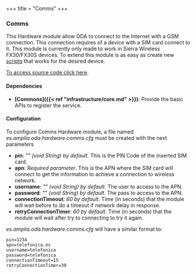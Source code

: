 +++
title = "Comms"
+++

### Comms

This Hardware module allow ODA to connect to the Internet with a GSM connection.
This connection requires of a device with a SIM card connect to it.
This module is currently only made to work in Sierra Wireless FX30/FX30S devices.
To extend this module is as easy as create new [scripts](https://github.com/amplia-iiot/oda/tree/master/oda-hardware/comms/src/main/resources/scripts)
that works for the desired device.

[To access source code click here](https://github.com/amplia-iiot/oda/tree/master/oda-hardware/comms).

#### Dependencies

* __[Commons]({{< ref "infrastructure/core.md" >}})__: Provide the basic APIs to register the service.

#### Configuration

To configure Comms Hardware module, a file named _es.amplia.oda.hardware.comms.cfg_ must be created with the next parameters

* __pin__: _"" (void String) by default_. This is the PIN Code of the inserted SIM card.
* __apn__: _Required parameter_. This is the APN where the SIM card will connect to get the information to achieve a connection to wireless network.
* __username__: _"" (void String) by default_. The user to access to the APN.
* __password__: _"" (void String) by default_. The pass to access to the APN.
* __connectionTimeout__: _60 by default_. Time (in seconds) that the module will wait before to do a timeout if network delay in response.
* __retryConnectionTimer__: _60 by default_. Time (in seconds) that the module will wait after try to connecting to try it again.

_es.amplia.oda.hardware.comms.cfg_ will have a similar format to:

```
pin=1234
apn=telefonica.es
username=telefonica
password=telefonica
connectionTimeout=15
retryConnectionTimer=30
```
